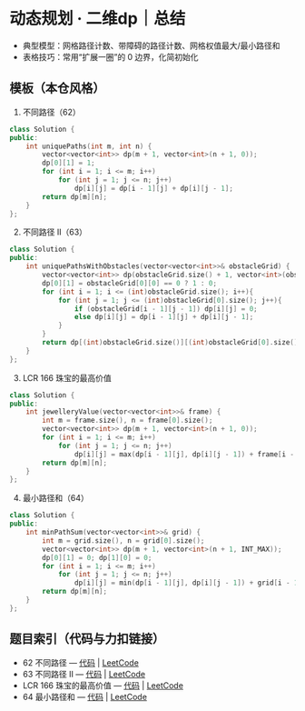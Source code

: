 # 动态规划 · 二维dp｜总结

- 典型模型：网格路径计数、带障碍的路径计数、网格权值最大/最小路径和
- 表格技巧：常用“扩展一圈”的 0 边界，化简初始化

## 模板（本仓风格）

1) 不同路径（62）
```cpp
class Solution {
public:
    int uniquePaths(int m, int n) {
        vector<vector<int>> dp(m + 1, vector<int>(n + 1, 0));
        dp[0][1] = 1;
        for (int i = 1; i <= m; i++)
            for (int j = 1; j <= n; j++)
                dp[i][j] = dp[i - 1][j] + dp[i][j - 1];
        return dp[m][n];
    }
};
```

2) 不同路径 II（63）
```cpp
class Solution {
public:
    int uniquePathsWithObstacles(vector<vector<int>>& obstacleGrid) {
        vector<vector<int>> dp(obstacleGrid.size() + 1, vector<int>(obstacleGrid[0].size() + 1));
        dp[0][1] = obstacleGrid[0][0] == 0 ? 1 : 0;
        for (int i = 1; i <= (int)obstacleGrid.size(); i++){
            for (int j = 1; j <= (int)obstacleGrid[0].size(); j++){
                if (obstacleGrid[i - 1][j - 1]) dp[i][j] = 0;
                else dp[i][j] = dp[i - 1][j] + dp[i][j - 1];
            }
        }
        return dp[(int)obstacleGrid.size()][(int)obstacleGrid[0].size()];
    }
};
```

3) LCR 166 珠宝的最高价值
```cpp
class Solution {
public:
    int jewelleryValue(vector<vector<int>>& frame) {
        int m = frame.size(), n = frame[0].size();
        vector<vector<int>> dp(m + 1, vector<int>(n + 1, 0));
        for (int i = 1; i <= m; i++)
            for (int j = 1; j <= n; j++)
                dp[i][j] = max(dp[i - 1][j], dp[i][j - 1]) + frame[i - 1][j - 1];
        return dp[m][n];
    }
};
```

4) 最小路径和（64）
```cpp
class Solution {
public:
    int minPathSum(vector<vector<int>>& grid) {
        int m = grid.size(), n = grid[0].size();
        vector<vector<int>> dp(m + 1, vector<int>(n + 1, INT_MAX));
        dp[0][1] = 0; dp[1][0] = 0;
        for (int i = 1; i <= m; i++)
            for (int j = 1; j <= n; j++)
                dp[i][j] = min(dp[i - 1][j], dp[i][j - 1]) + grid[i - 1][j - 1];
        return dp[m][n];
    }
};
```

## 题目索引（代码与力扣链接）
- 62 不同路径 — [代码](../../../code/动态规划/二维dp/62%20不同路径.cpp) | [LeetCode](https://leetcode.cn/problems/unique-paths/)
- 63 不同路径 II — [代码](../../../code/动态规划/二维dp/63%20不同路径%20II.cpp) | [LeetCode](https://leetcode.cn/problems/unique-paths-ii/)
- LCR 166 珠宝的最高价值 — [代码](../../../code/动态规划/二维dp/LCR%20166%20珠宝的最高价值.cpp) | [LeetCode](https://leetcode.cn/problemset/all/?search=LCR%20166)
- 64 最小路径和 — [代码](../../../code/动态规划/二维dp/64%20最小路径和.cpp) | [LeetCode](https://leetcode.cn/problems/minimum-path-sum/)

